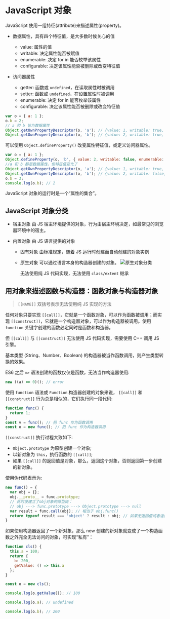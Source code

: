 # JavaScript 对象

JavaScript 使用一组特征(attribute)来描述属性(property)。

- 数据属性，具有四个特征值，是大多数时候关心的值

  - value: 属性的值
  - writable: 决定属性能否被赋值
  - enumerable: 决定 for in 能否枚举该属性
  - configurable: 决定该属性能否被删除或改变特征值

- 访问器属性
  - getter: 函数或 `undefined`，在读取属性时被调用
  - setter: 函数或 `undefined`，在设置属性时被调用
  - enumerable: 决定 for in 能否枚举该属性
  - configurable: 决定该属性能否被删除或改变特征值

```js
var o = { a: 1 };
o.b = 2;
// a 和 b 皆为数据属性
Object.getOwnPropertyDescriptor(o, 'a'); // {value: 1, writable: true, enumerable: true, configurable: true}
Object.getOwnPropertyDescriptor(o, 'b'); // {value: 2, writable: true, enumerable: true, configurable: true}
```

可以使用 `Object.defineProperty()` 改变属性特征值，或定义访问器属性。

```js
var o = { a: 1 };
Object.defineProperty(o, 'b', { value: 2, writable: false, enumerable: false, configurable: true });
//a 和 b 都是数据属性，但特征值变化了
Object.getOwnPropertyDescriptor(o, 'a'); // {value: 1, writable: true, enumerable: true, configurable: true}
Object.getOwnPropertyDescriptor(o, 'b'); // {value: 2, writable: false, enumerable: false, configurable: true}
o.b = 3;
console.log(o.b); // 2
```

JavaScript 对象的运行时是一个“属性的集合”。

## JavaScript 对象分类

- 宿主对象
  由 JS 宿主环境提供的对象，行为由宿主环境决定，如最常见的浏览器环境中的宿主。

- 内置对象
  由 JS 语言提供的对象

  - 固有对象
    由标准规定，随着 JS 运行时创建而自动创建的对象实例

  - 原生对象
    可以通过语言本身的构造器创建的对象。
    ![原生对象分类](https://static001.geekbang.org/resource/image/6c/d0/6cb1df319bbc7c7f948acfdb9ffd99d0.png)

    无法使用纯 JS 代码实现，无法使用 `class/extent` 继承

## 用对象来描述函数与构造器：函数对象与构造器对象

> `[[NAME]]` 双括号表示无法使用纯 JS 实现的方法

任何对象只要实现 `[[call]]`，它就是一个函数对象，可以作为函数被调用；而实现 `[[construct]]`，它就是一个构造器对象，可以作为构造器被调用。使用 `function` 关键字创建的函数必定同时是函数和构造器。

但 `[[call]]` 与 `[[construct]]` 无法使用 JS 代码实现，需要使用 C++ 调用 JS 引擎。

基本类型 (String、Number、Boolean) 的构造器被当作函数调用，则产生类型转换的效果。

ES6 之后 `=>` 语法创建的函数仅仅是函数，无法当作构造器使用:

```js
new ((a) => 0)(); // error
```

使用 `function` 语法或 `Function` 构造器创建的对象来说， `[[call]]` 和 `[[construct]]` 行为总是相似的，它们执行同一段代码:

```js
function func() {
  return 1;
}
const v = func(); // 把 func 作为函数调用
const o = new func(); // 把 func 作为构造器调用
```

`[[construct]]` 执行过程大致如下:

- `Object.prototype` 为原型创建一个对象;
- 以新对象为 `this`，执行函数的 `[[call]]`;
- 如果 `[[call]]` 的返回值是对象，那么，返回这个对象，否则返回第一步创建的新对象。

使用伪代码表示为:

```js
new func() = {
  var obj = {};
  obj.__proto__ = func.prototype;
  // 此时便建立了obj对象的原型链：
  // obj ---> func.prototype ---> Object.prototype ---> null
  var result = func.call(obj); // 相当于 obj.func()
  return typeof result === 'object' ? result : obj; // 如果无返回值或者返回一个非对象值，则将obj返回作为新对象
}
```

如果使用构造器返回了一个新对象，那么 new 创建的新对象就变成了一个构造函数之外完全无法访问的对象，可实现“私有”：

```js
function cls() {
  this.a = 100;
  return {
    b: 200,
    getValue: () => this.a
  };
}

const o = new cls();

console.log(o.getValue()); // 100

console.log(o.a); // undefined

console.log(o.b); // 200
```
